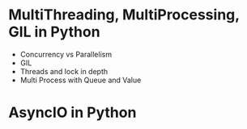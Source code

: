 # MultiThreading, MultiProcessing, GIL in Python

- Concurrency vs Parallelism
- GIL
- Threads and lock in depth
- Multi Process with Queue and Value

# AsyncIO in Python